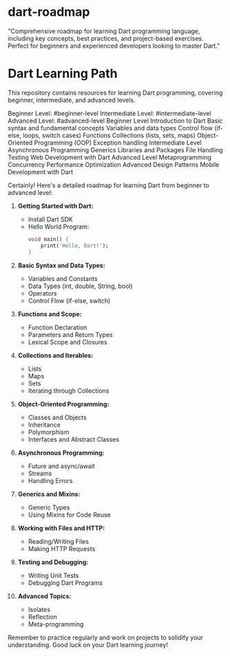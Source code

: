 # dart-roadmap
"Comprehensive roadmap for learning Dart programming language, including key concepts, best practices, and project-based exercises. Perfect for beginners and experienced developers looking to master Dart."

# Dart Learning Path

This repository contains resources for learning Dart programming, covering beginner, intermediate, and advanced levels.

Beginner Level: #beginner-level
Intermediate Level: #intermediate-level
Advanced Level: #advanced-level
Beginner Level
Introduction to Dart
Basic syntax and fundamental concepts
Variables and data types
Control flow (if-else, loops, switch cases)
Functions
Collections (lists, sets, maps)
Object-Oriented Programming (OOP)
Exception handling
Intermediate Level
Asynchronous Programming
Generics
Libraries and Packages
File Handling
Testing
Web Development with Dart
Advanced Level
Metaprogramming
Concurrency
Performance Optimization
Advanced Design Patterns
Mobile Development with Dart


Certainly! Here's a detailed roadmap for learning Dart from beginner to advanced level:

1. **Getting Started with Dart:**
   - Install Dart SDK
   - Hello World Program:
     ```dart
     void main() {
         print('Hello, Dart!');
     }
     ```

2. **Basic Syntax and Data Types:**
   - Variables and Constants
   - Data Types (int, double, String, bool)
   - Operators
   - Control Flow (if-else, switch)

3. **Functions and Scope:**
   - Function Declaration
   - Parameters and Return Types
   - Lexical Scope and Closures

4. **Collections and Iterables:**
   - Lists
   - Maps
   - Sets
   - Iterating through Collections

5. **Object-Oriented Programming:**
   - Classes and Objects
   - Inheritance
   - Polymorphism
   - Interfaces and Abstract Classes

6. **Asynchronous Programming:**
   - Future and async/await
   - Streams
   - Handling Errors

7. **Generics and Mixins:**
   - Generic Types
   - Using Mixins for Code Reuse

8. **Working with Files and HTTP:**
   - Reading/Writing Files
   - Making HTTP Requests

9. **Testing and Debugging:**
   - Writing Unit Tests
   - Debugging Dart Programs

10. **Advanced Topics:**
    - Isolates
    - Reflection
    - Meta-programming

Remember to practice regularly and work on projects to solidify your understanding. Good luck on your Dart learning journey!
